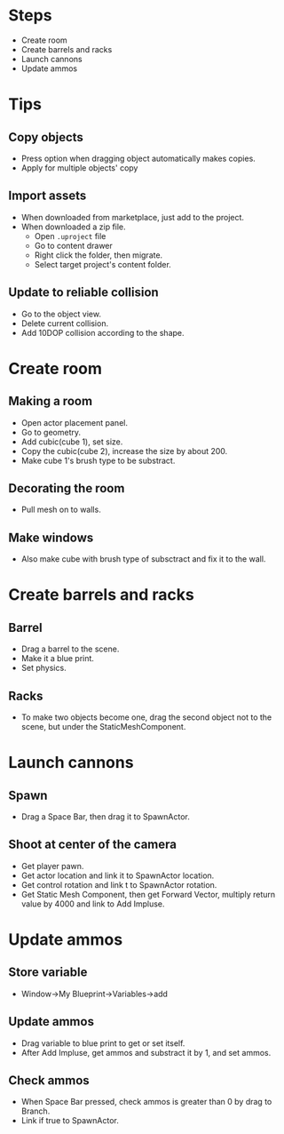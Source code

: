# Steps
- Create room
- Create barrels and racks
- Launch cannons
- Update ammos

# Tips
## Copy objects
- Press option when dragging object automatically makes copies.
- Apply for multiple objects' copy

## Import assets
- When downloaded from marketplace, just add to the project.
- When downloaded a zip file.
  - Open `.uproject` file
  - Go to content drawer
  - Right click the folder, then migrate.
  - Select target project's content folder.

## Update to reliable collision
- Go to the object view.
- Delete current collision.
- Add 10DOP collision according to the shape.

# Create room
## Making a room
- Open actor placement panel.
- Go to geometry.
- Add cubic(cube 1), set size.
- Copy the cubic(cube 2), increase the size by about 200.
- Make cube 1's brush type to be substract.
## Decorating the room
- Pull mesh on to walls.
## Make windows
- Also make cube with brush type of subsctract and fix it to the wall.

# Create barrels and racks
## Barrel
- Drag a barrel to the scene.
- Make it a blue print.
- Set physics.
## Racks
- To make two objects become one, drag the second object not to the scene, but under the StaticMeshComponent.

# Launch cannons
## Spawn
- Drag a Space Bar, then drag it to SpawnActor.

## Shoot at center of the camera
- Get player pawn.
- Get actor location and link it to SpawnActor location.
- Get control rotation and link t to SpawnActor rotation.
- Get Static Mesh Component, then get Forward Vector, multiply return value by 4000 and link to Add Impluse.

# Update ammos
## Store variable
- Window->My Blueprint->Variables->add

## Update ammos
- Drag variable to blue print to get or set itself.
- After Add Impluse, get ammos and substract it by 1, and set ammos.

## Check ammos
- When Space Bar pressed, check ammos is greater than 0 by drag to Branch.
- Link if true to SpawnActor.
